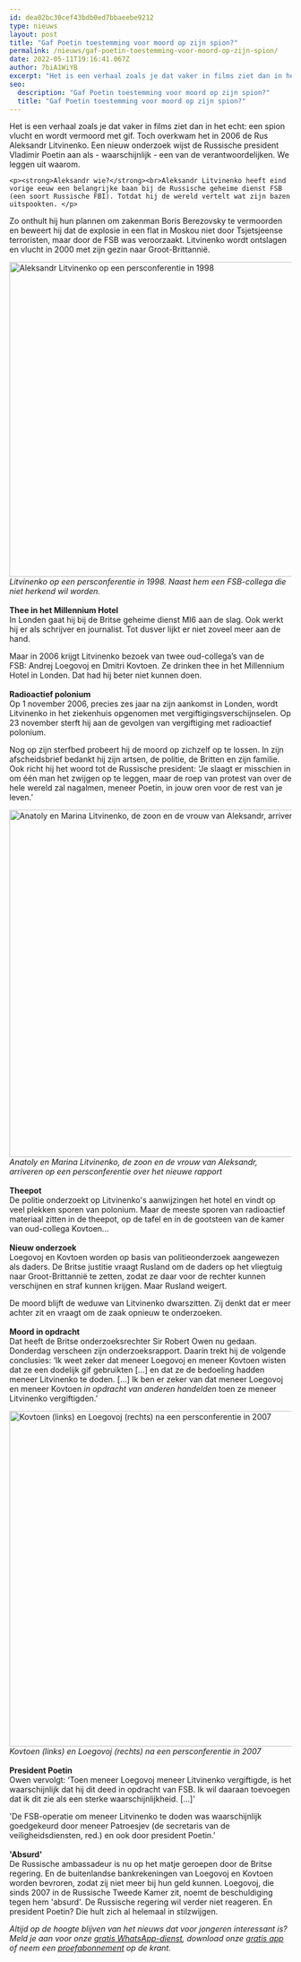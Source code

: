```yaml
---
id: dea02bc30cef43bdb0ed7bbaeebe9212
type: nieuws
layout: post
title: "Gaf Poetin toestemming voor moord op zijn spion?"
permalink: /nieuws/gaf-poetin-toestemming-voor-moord-op-zijn-spion/
date: 2022-05-11T19:16:41.067Z
author: 7biA1WiYB
excerpt: "Het is een verhaal zoals je dat vaker in films ziet dan in het echt: een spion vlucht en wordt vermoord met gif. Toch overkwam het in 2006 de Rus Aleksandr Litvinenko. Een nieuw onderzoek wijst de Russische president Vladimir Poetin aan als - waarschijnlijk - een van de verantwoordelijken. We leggen uit waarom.   "
seo:
  description: "Gaf Poetin toestemming voor moord op zijn spion?"
  title: "Gaf Poetin toestemming voor moord op zijn spion?"
---
```

Het is een verhaal zoals je dat vaker in films ziet dan in het echt: een spion vlucht en wordt vermoord met gif. Toch overkwam het in 2006 de Rus Aleksandr Litvinenko. Een nieuw onderzoek wijst de Russische president Vladimir Poetin aan als - waarschijnlijk - een van de verantwoordelijken. We leggen uit waarom.   

    <p><strong>Aleksandr wie?</strong><br>Aleksandr Litvinenko heeft eind vorige eeuw een belangrijke baan bij de Russische geheime dienst FSB (een soort Russische FBI). Totdat hij de wereld vertelt wat zijn bazen uitspookten. </p>
<p>Zo onthult hij hun plannen om zakenman Boris Berezovsky te vermoorden en beweert hij dat de explosie in een flat in Moskou niet door Tsjetsjeense terroristen, maar door de FSB was veroorzaakt. Litvinenko wordt ontslagen en vlucht in 2000 met zijn gezin naar Groot-Brittannië.</p>
<p><div class="media media-element-container media-default"><div id="file-15384" class="file file-image file-image-jpeg">

        
  
  <div class="content">
    <img alt="Aleksandr Litvinenko op een persconferentie in 1998" title="Foto EPA" height="562" width="850" class="media-element file-default" src="https://original.sevendays.nl/sites/default/files/Aleksandr%20Litvinenko%20ANP-36569283%207D.jpg">  </div>

  
</div>
</div><em>Litvinenko op een persconferentie in 1998. Naast hem een FSB-collega die niet herkend wil worden.</em><br><br><strong>Thee in het Millennium Hotel</strong><br>In Londen gaat hij bij de Britse geheime dienst MI6 aan de slag. Ook werkt hij er als schrijver en journalist. Tot dusver lijkt er niet zoveel meer aan de hand.
<p>Maar in 2006 krijgt Litvinenko bezoek van twee oud-collega’s van de FSB: Andrej Loegovoj en Dmitri Kovtoen. Ze drinken thee in het Millennium Hotel in Londen. Dat had hij beter niet kunnen doen.<br><br><strong>Radioactief polonium</strong><br>Op 1 november 2006, precies zes jaar na zijn aankomst in Londen, wordt Litvinenko in het ziekenhuis opgenomen met vergiftigingsverschijnselen. Op 23 november sterft hij aan de gevolgen van vergiftiging met radioactief polonium.</p>
<p>Nog op zijn sterfbed probeert hij de moord op zichzelf op te lossen. In zijn afscheidsbrief bedankt hij zijn artsen, de politie, de Britten en zijn familie. Ook richt hij het woord tot de Russische president: ‘Je slaagt er misschien in om één man het zwijgen op te leggen, maar de roep van protest van over de hele wereld zal nagalmen, meneer Poetin, in jouw oren voor de rest van je leven.’<br><div class="media media-element-container media-default"><div id="file-15385" class="file file-image file-image-jpeg">

        
  
  <div class="content">
    <img alt="Anatoly en Marina Litvinenko, de zoon en de vrouw van Aleksandr, arriveren op een persconferentie over het nieuwe rapport" title="Foto EPA" height="620" width="850" class="media-element file-default" src="https://original.sevendays.nl/sites/default/files/Marina%20Anatoly%20Litvinenko%20ANP-36569283%207D.jpg">  </div>

  
</div>
</div><em>Anatoly en Marina Litvinenko, de zoon en de vrouw van Aleksandr, arriveren op een persconferentie over het nieuwe rapport</em><br><br><strong>Theepot</strong><br>De politie onderzoekt op Litvinenko's aanwijzingen het hotel en vindt op veel plekken sporen van polonium. Maar de meeste sporen van radioactief materiaal zitten in de theepot, op de tafel en in de gootsteen van de kamer van oud-collega Kovtoen…<br><br><strong>Nieuw onderzoek</strong><br>Loegovoj en Kovtoen worden op basis van politieonderzoek aangewezen als daders. De Britse justitie vraagt Rusland om de daders op het vliegtuig naar Groot-Brittannië te zetten, zodat ze daar voor de rechter kunnen verschijnen en straf kunnen krijgen. Maar Rusland weigert.
<p>De moord blijft de weduwe van Litvinenko dwarszitten. Zij denkt dat er meer achter zit en vraagt om de zaak opnieuw te onderzoeken.<br><br><strong>Moord in opdracht</strong><br>Dat heeft de Britse onderzoeksrechter Sir Robert Owen nu gedaan. Donderdag verscheen zijn onderzoeksrapport. Daarin trekt hij de volgende conclusies: ‘Ik weet zeker dat meneer Loegovoj en meneer Kovtoen wisten dat ze een dodelijk gif gebruikten […] en dat ze de bedoeling hadden meneer Litvinenko te doden. […] Ik ben er zeker van dat meneer Loegovoj en meneer Kovtoen<em> in opdracht van anderen handelden</em> toen ze meneer Litvinenko vergiftigden.’<br><div class="media media-element-container media-default"><div id="file-15383" class="file file-image file-image-jpeg">

        
  
  <div class="content">
    <img alt="Kovtoen (links) en Loegovoj (rechts) na een persconferentie in 2007" title="Foto AFP" height="599" width="850" class="media-element file-default" src="https://original.sevendays.nl/sites/default/files/Loegovoj%20en%20Kovtoen%20ANP-5718960%207D.jpg">  </div>

  
</div>
</div><em>Kovtoen (links) en Loegovoj (rechts) na een persconferentie in 2007</em><br><br><strong>President Poetin</strong><br>Owen vervolgt: ‘Toen meneer Loegovoj meneer Litvinenko vergiftigde, is het waarschijnlijk dat hij dit deed in opdracht van FSB. Ik wil daaraan toevoegen dat ik dit zie als een sterke waarschijnlijkheid. […]'
<p>'De FSB-operatie om meneer Litvinenko te doden was waarschijnlijk goedgekeurd door meneer Patroesjev (de secretaris van de veiligheidsdiensten, red.) en ook door president Poetin.’ <br><br><strong>'Absurd'</strong><br>De Russische ambassadeur is nu op het matje geroepen door de Britse regering. En de buitenlandse bankrekeningen van Loegovoj en Kovtoen worden bevroren, zodat zij niet meer bij hun geld kunnen. Loegovoj, die sinds 2007 in de Russische Tweede Kamer zit, noemt de beschuldiging tegen hem 'absurd'. De Russische regering wil verder niet reageren. En president Poetin? Die hult zich al helemaal in stilzwijgen. </p>
<p><em>Altijd op de hoogte blijven van het nieuws dat voor jongeren interessant is? Meld je aan voor onze <a href="https://original.sevendays.nl/whatsapp">gratis WhatsApp-dienst</a>, download onze <a href="https://original.sevendays.nl/app">gratis app</a> of neem een <a href="https://original.sevendays.nl/abonnement">proefabonnement</a> op de krant.</em></p>  
